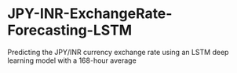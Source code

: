# JPY-INR-ExchangeRate-Forecasting-LSTM
Predicting the JPY/INR currency exchange rate using an LSTM deep learning model with a 168-hour average

